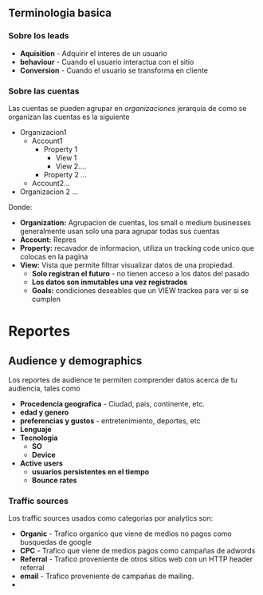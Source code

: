 
## Terminologia basica 

### Sobre los leads

* **Aquisition** - Adquirir el interes de un usuario
* **behaviour** - Cuando el usuario interactua con el sitio
* **Conversion** - Cuando el usuario se transforma en cliente

### Sobre las cuentas

Las cuentas se pueden agrupar en _organizaciones_  jerarquia de como se organizan las cuentas es la siguiente

* Organizacion1
	* Account1
		* Property 1
			* View 1
			* View 2.... 
		* Property 2 ... 
	* Account2... 
* Organizacion 2 ...

Donde:

* **Organization:** Agrupacion de cuentas, los small o medium businesses generalmente usan solo una para agrupar todas sus cuentas
* **Account:** Repres
* **Property:**  recavador de informacion, utiliza un tracking code unico que colocas en la pagina 
* **View:** Vista que permite filtrar visualizar datos de una propiedad. 		 	 
	*  **Solo registran el futuro** - no tienen acceso a los datos del pasado
	* **Los datos son inmutables una vez registrados**
	* **Goals:** condiciones deseables que un VIEW trackea para ver si se cumplen 

# Reportes

## Audience y demographics

Los reportes de audience te permiten comprender datos acerca de tu audiencia, tales como

* **Procedencia geografica** - Ciudad, pais, continente, etc.
* **edad y genero**
* **preferencias y gustos** - entretenimiento, deportes, etc
* **Lenguaje**
* **Tecnologia**
	* **SO**
	* **Device**
* **Active users**
	* **usuarios persistentes en el tiempo**
	* **Bounce rates**   

### Traffic sources

Los traffic sources usados como categorias por analytics son:

* **Organic** - Trafico organico que viene de medios no pagos como busquedas de google
* **CPC** - Trafico que viene de medios pagos como campañas de adwords
* **Referral** - Trafico proveniente de otros sitios web con un HTTP header referral
* **email** - Trafico proveniente de campañas de mailing.
* 
<!--stackedit_data:
eyJoaXN0b3J5IjpbOTkxNjA0OTA0LC00NzcyNTA1MTYsLTEyMj
kwNDI4NDAsMTA1MTYxMTczNywtMTQyMTcwMTc0MV19
-->
